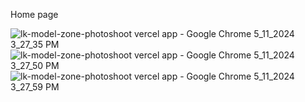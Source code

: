 Home page

![lk-model-zone-photoshoot vercel app - Google Chrome 5_11_2024 3_27_35 PM](https://github.com/HasiruAmarasooriya/LK-Model-Zone-Photoshoot/assets/89748072/35ce00db-f999-4c65-b5f2-5d5d0ce09b16)
![lk-model-zone-photoshoot vercel app - Google Chrome 5_11_2024 3_27_50 PM](https://github.com/HasiruAmarasooriya/LK-Model-Zone-Photoshoot/assets/89748072/c260ef2f-0848-483f-ab4d-b290bf0140bd)
![lk-model-zone-photoshoot vercel app - Google Chrome 5_11_2024 3_27_59 PM](https://github.com/HasiruAmarasooriya/LK-Model-Zone-Photoshoot/assets/89748072/68ee2663-a09e-49b3-a1b9-5f2023162d9f)
